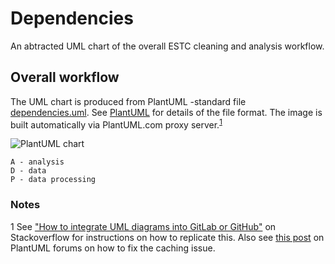 # Dependencies
An abtracted UML chart of the overall ESTC cleaning and analysis workflow.

## Overall workflow
The UML chart is produced from PlantUML -standard file [dependencies.uml](./dependencies.uml). See [PlantUML](http://plantuml.com/) for details of the file format. The image is built automatically via PlantUML.com proxy server.<sup>[1](#note1)</sup>

![PlantUML chart](http://www.plantuml.com/plantuml/proxy?cache=no&src=https://raw.githubusercontent.com/COMHIS/estc-workflow/master/dependencies/dependencies.uml&fmt=svg)
```
A - analysis
D - data
P - data processing
```

### Notes
<a name="note1">1</a> See ["How to integrate UML diagrams into GitLab or GitHub"](https://stackoverflow.com/questions/32203610/how-to-integrate-uml-diagrams-into-gitlab-or-github) on Stackoverflow for instructions on how to replicate this. Also see [this post](http://forum.plantuml.net/7163/githubs-aggressive-caching-prevent-diagrams-updated-markdown) on PlantUML forums on how to fix the caching issue.
